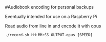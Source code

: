 #Audiobook encoding for personal backups

Eventually intended for use on a Raspberry Pi

Read audio from line in and encode it with opus

`./record.sh HH:MM:SS OUTPUT.opus [SPEED]`
